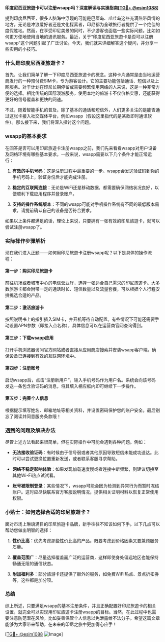 **印度尼西亚旅遊卡可以注册wsapp吗？深度解读与实操指南[[TG💪+ @esim1088](https://t.me/s/esim1088)]**

提到印度尼西亚，很多人脑海中浮现的可能是巴厘岛、爪哇岛这些充满热带风情的地方。无论是冲浪爱好者还是文化探索者，印尼都为全球旅行者提供了一个绝佳的度假胜地。然而，在享受印尼美景的同时，不少游客也面临一些实际问题，比如如何更方便地使用当地的通讯服务。最近，关于“印度尼西亚旅遊卡是否可以注册wsapp”这个问题引起了广泛讨论。今天，我们就来详细解答这个疑问，并分享一些实用的小技巧。

### 什么是印度尼西亚旅遊卡？

首先，让我们简单了解一下印度尼西亚旅遊卡的概念。这种卡片通常是由当地运营商发行的一种预付费SIM卡，专为游客设计。它的主要功能包括通话、短信以及上网服务。对于计划在印尼长期停留或需要频繁使用网络的人来说，这是一种非常方便的选择。相比传统的国际漫游服务，使用本地的旅游卡不仅价格实惠，还能获得更好的信号覆盖和更快的网速。

不过，随着智能手机的普及，除了基本的通话和短信外，人们更多关注的是能否通过这张卡接入社交媒体平台，例如wsapp（假设这里指代的是某款即时通讯软件）。那么接下来，我们将深入探讨这个问题。

### wsapp的基本要求

在回答是否可以用印尼旅遊卡注册wsapp之前，我们先来看看wsapp对用户设备及网络环境有哪些基本要求。一般来说，wsapp需要以下几个条件才能正常运行：

1. **有效的手机号码**：这是注册过程中最重要的一步。wsapp会发送验证码到你的手机号码上，验证身份后才能完成注册。
   
2. **稳定的互联网连接**：无论是WiFi还是移动数据，都需要确保网络状况良好，以便顺利下载应用程序并登录账户。

3. **支持的操作系统版本**：不同的wsapp可能对手机操作系统有不同的最低版本需求，请提前确认自己的设备是否符合要求。

如果以上条件都满足的话，理论上来说，只要拥有一张有效的印尼旅遊卡，就可以尝试注册wsapp了。

### 实际操作步骤解析

现在我们进入正题——如何用印尼旅遊卡注册wsapp呢？以下是具体的操作流程：

#### 第一步：购买印尼旅遊卡
前往机场或者城市中心的电信营业厅，选择一张适合自己需求的印尼旅遊卡。大多数旅游卡都会附带一定的通话时长、短信数量以及流量套餐，可以根据个人行程安排挑选合适的产品。

#### 第二步：激活旅游卡
按照说明书上的指引插入SIM卡，并开机等待自动配置。有些情况下可能还需要手动设置APN参数（即接入点名称），具体信息可以在运营商官网查询得到。

#### 第三步：下载wsapp应用
打开手机浏览器访问官方网站或者直接从应用商店搜索并安装wsapp客户端。确保设备已连接到有效的互联网环境中。

#### 第四步：注册账号
启动wsapp后，点击“注册新用户”，输入手机号码作为用户名。系统会向该号码发送一条包含验证码的消息，将其填入相应框内即可继续下一步操作。

#### 第五步：完善个人信息
根据提示填写姓名、邮箱地址等相关资料，并设置密码保护您的账户安全。最后别忘了阅读并同意服务条款哦！

### 遇到的问题及解决办法

尽管上述方法看起来很简单，但在实际操作中可能会遇到各种问题。例如：

- **无法接收验证码**：有时候由于信号弱或者其他原因导致短信未能成功送达。此时可以尝试更换位置重新发送，或者联系客服寻求帮助。
  
- **网络不稳定影响体验**：如果发现加载速度慢或者连接中断频繁，则建议切换至其他Wi-Fi热点试试看。
  
- **账号被限制登录**：某些情况下，wsapp可能会因为检测到异常行为而暂时冻结账户。这时应尽快联系官方客服说明情况，提供相关证明材料以恢复正常使用权限。

### 小贴士：如何选择合适的印尼旅遊卡？

面对市场上琳琅满目的印尼旅遊卡品牌，新手往往不知该如何下手。以下几点可以帮助您做出明智的选择：

1. **性价比高**：优先考虑那些性价比高的产品，既要考虑到价格因素又要兼顾服务质量。
   
2. **覆盖范围广**：尽量选择覆盖面广泛的运营商，这样即使身处偏远地区也能保持畅通无阻的通信状态。
   
3. **附加福利多**：部分旅游卡还提供了额外的服务，如免费WiFi热点、景点折扣券等，这些都是加分项。

### 总结

综上所述，只要满足wsapp的基本注册条件，并且正确配置好印尼旅遊卡的相关设置，就完全可以实现用印尼旅遊卡注册wsapp的目标。当然，在此过程中也需要注意防范潜在风险，比如妥善保管个人信息以免泄露给不法分子。希望这篇文章能够为大家带来帮助，在未来的印尼之旅中更加得心应手！

[[TG💪+ @esim1088](https://t.me/s/esim1088) ![Image](https://i.postimg.cc/4NQfJmqS/Snipaste-2025-05-13-00-14-12.png)]